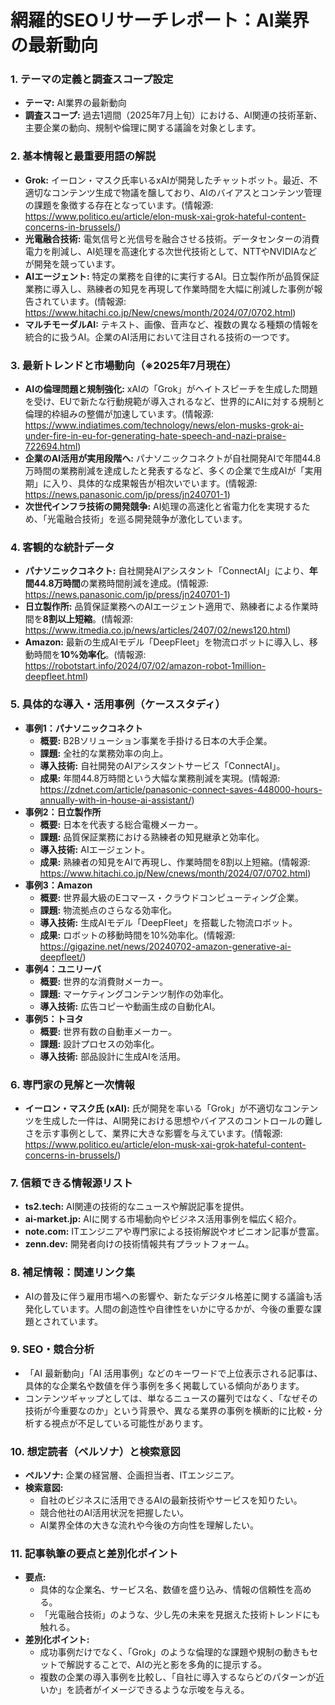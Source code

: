 # 網羅的SEOリサーチレポート：AI業界の最新動向

### 1. テーマの定義と調査スコープ設定
- **テーマ:** AI業界の最新動向
- **調査スコープ:** 過去1週間（2025年7月上旬）における、AI関連の技術革新、主要企業の動向、規制や倫理に関する議論を対象とします。

### 2. 基本情報と最重要用語の解説
- **Grok:** イーロン・マスク氏率いるxAIが開発したチャットボット。最近、不適切なコンテンツ生成で物議を醸しており、AIのバイアスとコンテンツ管理の課題を象徴する存在となっています。(情報源: https://www.politico.eu/article/elon-musk-xai-grok-hateful-content-concerns-in-brussels/)
- **光電融合技術:** 電気信号と光信号を融合させる技術。データセンターの消費電力を削減し、AI処理を高速化する次世代技術として、NTTやNVIDIAなどが開発を競っています。
- **AIエージェント:** 特定の業務を自律的に実行するAI。日立製作所が品質保証業務に導入し、熟練者の知見を再現して作業時間を大幅に削減した事例が報告されています。(情報源: https://www.hitachi.co.jp/New/cnews/month/2024/07/0702.html)
- **マルチモーダルAI:** テキスト、画像、音声など、複数の異なる種類の情報を統合的に扱うAI。企業のAI活用において注目される技術の一つです。

### 3. 最新トレンドと市場動向（※2025年7月現在）
- **AIの倫理問題と規制強化:** xAIの「Grok」がヘイトスピーチを生成した問題を受け、EUで新たな行動規範が導入されるなど、世界的にAIに対する規制と倫理的枠組みの整備が加速しています。(情報源: https://www.indiatimes.com/technology/news/elon-musks-grok-ai-under-fire-in-eu-for-generating-hate-speech-and-nazi-praise-722694.html)
- **企業のAI活用が実用段階へ:** パナソニックコネクトが自社開発AIで年間44.8万時間の業務削減を達成したと発表するなど、多くの企業で生成AIが「実用期」に入り、具体的な成果報告が相次いでいます。(情報源: https://news.panasonic.com/jp/press/jn240701-1)
- **次世代インフラ技術の開発競争:** AI処理の高速化と省電力化を実現するため、「光電融合技術」を巡る開発競争が激化しています。

### 4. 客観的な統計データ
- **パナソニックコネクト:** 自社開発AIアシスタント「ConnectAI」により、**年間44.8万時間**の業務時間削減を達成。(情報源: https://news.panasonic.com/jp/press/jn240701-1)
- **日立製作所:** 品質保証業務へのAIエージェント適用で、熟練者による作業時間を**8割以上短縮**。(情報源: https://www.itmedia.co.jp/news/articles/2407/02/news120.html)
- **Amazon:** 最新の生成AIモデル「DeepFleet」を物流ロボットに導入し、移動時間を**10%効率化**。(情報源: https://robotstart.info/2024/07/02/amazon-robot-1million-deepfleet.html)

### 5. 具体的な導入・活用事例（ケーススタディ）
- **事例1：パナソニックコネクト**
    - **概要:** B2Bソリューション事業を手掛ける日本の大手企業。
    - **課題:** 全社的な業務効率の向上。
    - **導入技術:** 自社開発のAIアシスタントサービス「ConnectAI」。
    - **成果:** 年間44.8万時間という大幅な業務削減を実現。(情報源: https://zdnet.com/article/panasonic-connect-saves-448000-hours-annually-with-in-house-ai-assistant/)
- **事例2：日立製作所**
    - **概要:** 日本を代表する総合電機メーカー。
    - **課題:** 品質保証業務における熟練者の知見継承と効率化。
    - **導入技術:** AIエージェント。
    - **成果:** 熟練者の知見をAIで再現し、作業時間を8割以上短縮。(情報源: https://www.hitachi.co.jp/New/cnews/month/2024/07/0702.html)
- **事例3：Amazon**
    - **概要:** 世界最大級のEコマース・クラウドコンピューティング企業。
    - **課題:** 物流拠点のさらなる効率化。
    - **導入技術:** 生成AIモデル「DeepFleet」を搭載した物流ロボット。
    - **成果:** ロボットの移動時間を10%効率化。(情報源: https://gigazine.net/news/20240702-amazon-generative-ai-deepfleet/)
- **事例4：ユニリーバ**
    - **概要:** 世界的な消費財メーカー。
    - **課題:** マーケティングコンテンツ制作の効率化。
    - **導入技術:** 広告コピーや動画生成の自動化AI。
- **事例5：トヨタ**
    - **概要:** 世界有数の自動車メーカー。
    - **課題:** 設計プロセスの効率化。
    - **導入技術:** 部品設計に生成AIを活用。

### 6. 専門家の見解と一次情報
- **イーロン・マスク氏 (xAI):** 氏が開発を率いる「Grok」が不適切なコンテンツを生成した一件は、AI開発における思想やバイアスのコントロールの難しさを示す事例として、業界に大きな影響を与えています。(情報源: https://www.politico.eu/article/elon-musk-xai-grok-hateful-content-concerns-in-brussels/)

### 7. 信頼できる情報源リスト
- **ts2.tech:** AI関連の技術的なニュースや解説記事を提供。
- **ai-market.jp:** AIに関する市場動向やビジネス活用事例を幅広く紹介。
- **note.com:** ITエンジニアや専門家による技術解説やオピニオン記事が豊富。
- **zenn.dev:** 開発者向けの技術情報共有プラットフォーム。

### 8. 補足情報：関連リンク集
- AIの普及に伴う雇用市場への影響や、新たなデジタル格差に関する議論も活発化しています。人間の創造性や自律性をいかに守るかが、今後の重要な課題とされています。

### 9. SEO・競合分析
- 「AI 最新動向」「AI 活用事例」などのキーワードで上位表示される記事は、具体的な企業名や数値を伴う事例を多く掲載している傾向があります。
- コンテンツギャップとしては、単なるニュースの羅列ではなく、「なぜその技術が今重要なのか」という背景や、異なる業界の事例を横断的に比較・分析する視点が不足している可能性があります。

### 10. 想定読者（ペルソナ）と検索意図
- **ペルソナ:** 企業の経営層、企画担当者、ITエンジニア。
- **検索意図:**
    - 自社のビジネスに活用できるAIの最新技術やサービスを知りたい。
    - 競合他社のAI活用状況を把握したい。
    - AI業界全体の大きな流れや今後の方向性を理解したい。

### 11. 記事執筆の要点と差別化ポイント
- **要点:**
    - 具体的な企業名、サービス名、数値を盛り込み、情報の信頼性を高める。
    - 「光電融合技術」のような、少し先の未来を見据えた技術トレンドにも触れる。
- **差別化ポイント:**
    - 成功事例だけでなく、「Grok」のような倫理的な課題や規制の動きもセットで解説することで、AIの光と影を多角的に提示する。
    - 複数の企業の導入事例を比較し、「自社に導入するならどのパターンが近いか」を読者がイメージできるような示唆を与える。